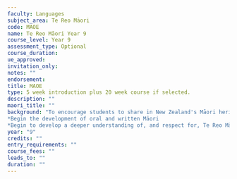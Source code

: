 ```yaml
---
faculty: Languages
subject_area: Te Reo Māori
code: MAOE
name: Te Reo Māori Year 9
course_level: Year 9
assessment_type: Optional
course_duration: 
ue_approved: 
invitation_only: 
notes: ""
endorsement: 
title: MAOE
type: 5 week introduction plus 20 week course if selected.
description: ""
maori_title: ""
background: "To encourage students to share in New Zealand's Māori heritage, arts and crafts. The course will enable them to:
*Begin the development of oral and written Māori
*Begin to develop a deeper understanding of, and respect for, Te Reo Māori me ona tikanga"
year: "9"
credits: ""
entry_requirements: ""
course_fees: ""
leads_to: ""
duration: ""
---
```

